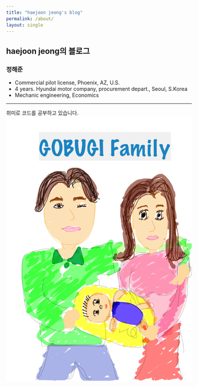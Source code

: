 ```yaml
---
title: "haejoon jeong's blog"
permalink: /about/
layout: single
---
```


## haejoon jeong의 블로그

### 정해준

-   Commercial pilot license, Phoenix, AZ, U.S.
-   4 years. Hyundai motor company, procurement depart., Seoul, S.Korea
-   Mechanic engineering, Economics

* * *

취미로 코드를 공부하고 있습니다.
![꼬부기가족](/assets/images/IMG_0175.jpg)
